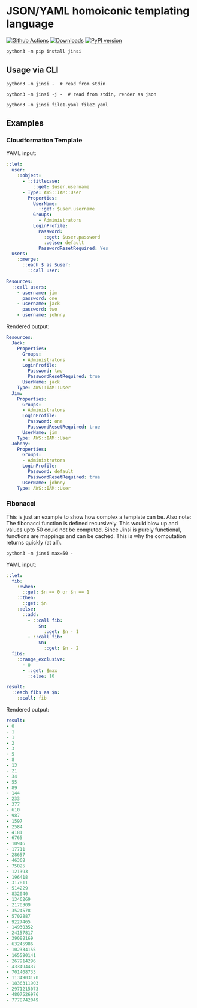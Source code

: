 # JSON/YAML homoiconic templating language

[![Github Actions](https://github.com/scravy/jinsi/workflows/Python%20application/badge.svg)](https://github.com/scravy/jinsi/actions)
[![Downloads](https://static.pepy.tech/personalized-badge/jinsi?period=total&units=international_system&left_color=black&right_color=orange&left_text=Downloads)](https://pepy.tech/project/jinsi)
[![PyPI version](https://badge.fury.io/py/jinsi.svg)](https://pypi.org/project/jinsi/)

```shell script
python3 -m pip install jinsi
```

## Usage via CLI

```shell script
python3 -m jinsi -  # read from stdin
```

```shell script
python3 -m jinsi -j -  # read from stdin, render as json
```

```shell script
python3 -m jinsi file1.yaml file2.yaml
```


## Examples

### Cloudformation Template

YAML input:

```yaml
::let:
  user:
    ::object:
      - ::titlecase:
          ::get: $user.username
      - Type: AWS::IAM::User
        Properties:
          UserName:
            ::get: $user.username
          Groups:
            - Administrators
          LoginProfile:
            Password:
              ::get: $user.password
              ::else: default
            PasswordResetRequired: Yes
  users:
    ::merge:
      ::each $ as $user:
        ::call user:

Resources:
  ::call users:
    - username: jim
      password: one
    - username: jack
      password: two
    - username: johnny
```

Rendered output:

```yaml
Resources:
  Jack:
    Properties:
      Groups:
      - Administrators
      LoginProfile:
        Password: two
        PasswordResetRequired: true
      UserName: jack
    Type: AWS::IAM::User
  Jim:
    Properties:
      Groups:
      - Administrators
      LoginProfile:
        Password: one
        PasswordResetRequired: true
      UserName: jim
    Type: AWS::IAM::User
  Johnny:
    Properties:
      Groups:
      - Administrators
      LoginProfile:
        Password: default
        PasswordResetRequired: true
      UserName: johnny
    Type: AWS::IAM::User
```

### Fibonacci

This is just an example to show how complex a template can be.
Also note: The fibonacci function is defined recursively. This
would blow up and values upto 50 could not be computed. Since
Jinsi is purely functional, functions are mappings and can be
cached. This is why the computation returns quickly (at all).

```shell script
python3 -m jinsi max=50 -
```

YAML input:

```yaml
::let:
  fib:
    ::when:
      ::get: $n == 0 or $n == 1
    ::then:
      ::get: $n
    ::else:
      ::add:
        - ::call fib:
            $n:
              ::get: $n - 1
        - ::call fib:
            $n:
              ::get: $n - 2
  fibs:
    ::range_exclusive:
      - 0
      - ::get: $max
        ::else: 10

result:
  ::each fibs as $n:
    ::call: fib
```

Rendered output:

```yaml
result:
- 0
- 1
- 1
- 2
- 3
- 5
- 8
- 13
- 21
- 34
- 55
- 89
- 144
- 233
- 377
- 610
- 987
- 1597
- 2584
- 4181
- 6765
- 10946
- 17711
- 28657
- 46368
- 75025
- 121393
- 196418
- 317811
- 514229
- 832040
- 1346269
- 2178309
- 3524578
- 5702887
- 9227465
- 14930352
- 24157817
- 39088169
- 63245986
- 102334155
- 165580141
- 267914296
- 433494437
- 701408733
- 1134903170
- 1836311903
- 2971215073
- 4807526976
- 7778742049
```
